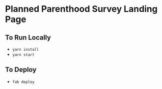 # Planned Parenthood Survey Landing Page

## To Run Locally
- `yarn install`
- `yarn start`

## To Deploy
- `fab deploy`